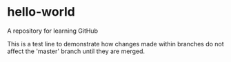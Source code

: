 # hello-world
A repository for learning GitHub

This is a test line to demonstrate how changes made within branches do not affect the 'master' branch until they are merged.
